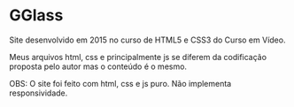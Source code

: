 # GGlass
Site desenvolvido em 2015 no curso de HTML5 e CSS3 do Curso em Vídeo.

Meus arquivos html, css e principalmente js se diferem da codificação proposta pelo autor mas o conteúdo é o mesmo.

OBS: O site foi feito com html, css e js puro. Não implementa responsividade.
